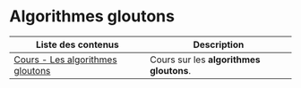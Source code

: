 # Algorithmes gloutons

| Liste des contenus                           | Description                         |
| -------------------------------------------- | ----------------------------------- |
| [Cours - Les algorithmes gloutons](cours.md) | Cours sur les **algorithmes gloutons**. |